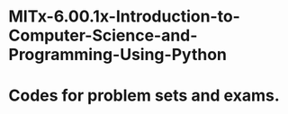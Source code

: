 # MITx-6.00.1x-Introduction-to-Computer-Science-and-Programming-Using-Python

# Codes for problem sets and exams.
